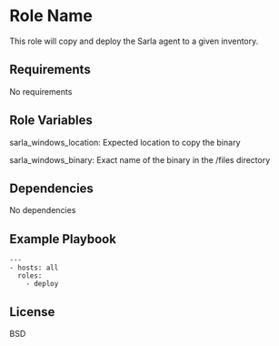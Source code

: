 Role Name
=========

This role will copy and deploy the Sarla agent to a given inventory.

Requirements
------------

No requirements

Role Variables
--------------

sarla_windows_location: Expected location to copy the binary

sarla_windows_binary: Exact name of the binary in the /files directory

Dependencies
------------

No dependencies

Example Playbook
----------------

    ---
    - hosts: all
      roles:
        - deploy

License
-------

BSD
